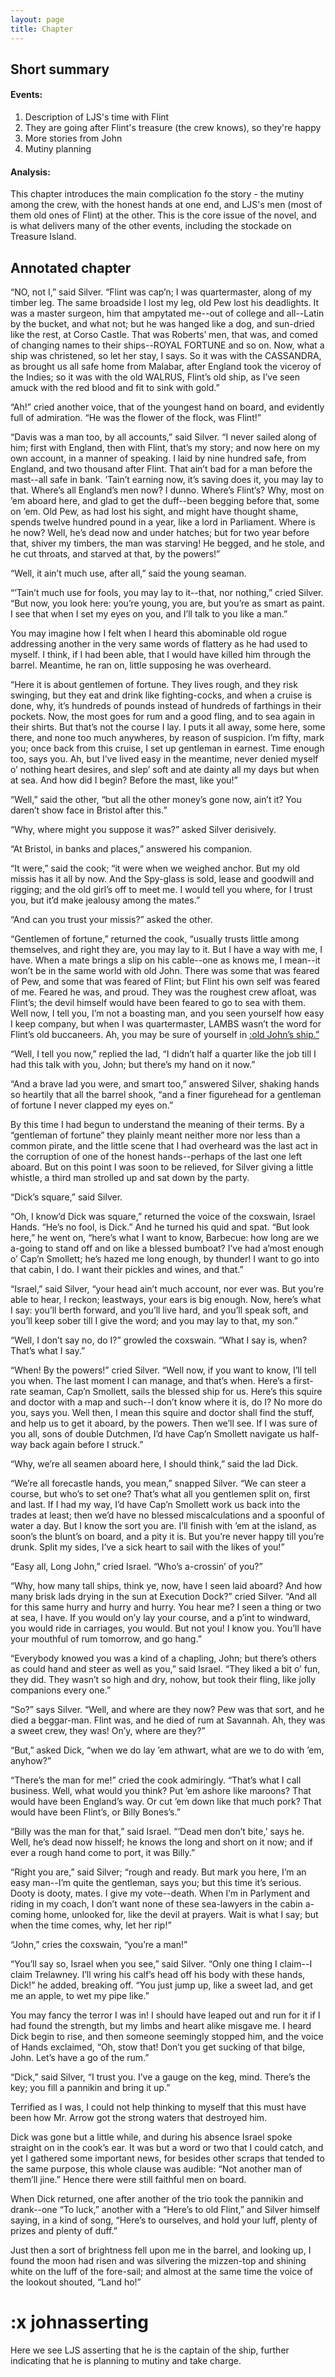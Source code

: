 ```yaml
---
layout: page
title: Chapter
---
```

## Short summary  
#### Events:  
1. Description of LJS's time with Flint
2. They are going after Flint's treasure (the crew knows), so they're happy
3. More stories from John
4. Mutiny planning

#### Analysis:  
This chapter introduces the main complication fo the story - the mutiny among the crew, with the honest hands at one end, and LJS's men (most of them old ones of Flint) at the other. This is the core issue of the novel, and is what delivers many of the other events, including the stockade on Treasure Island.

## Annotated chapter  
“NO, not I,” said Silver. “Flint was cap’n; I was quartermaster, along
of my timber leg. The same broadside I lost my leg, old Pew lost his
deadlights. It was a master surgeon, him that ampytated me--out of
college and all--Latin by the bucket, and what not; but he was hanged
like a dog, and sun-dried like the rest, at Corso Castle. That
was Roberts’ men, that was, and comed of changing names to their
ships--ROYAL FORTUNE and so on. Now, what a ship was christened, so let
her stay, I says. So it was with the CASSANDRA, as brought us all safe
home from Malabar, after England took the viceroy of the Indies; so it
was with the old WALRUS, Flint’s old ship, as I’ve seen amuck with the
red blood and fit to sink with gold.”

“Ah!” cried another voice, that of the youngest hand on board, and
evidently full of admiration. “He was the flower of the flock, was
Flint!”

“Davis was a man too, by all accounts,” said Silver. “I never sailed
along of him; first with England, then with Flint, that’s my story;
and now here on my own account, in a manner of speaking. I laid by nine
hundred safe, from England, and two thousand after Flint. That ain’t bad
for a man before the mast--all safe in bank. ’Tain’t earning now, it’s
saving does it, you may lay to that. Where’s all England’s men now? I
dunno. Where’s Flint’s? Why, most on ’em aboard here, and glad to get
the duff--been begging before that, some on ’em. Old Pew, as had lost
his sight, and might have thought shame, spends twelve hundred pound in
a year, like a lord in Parliament. Where is he now? Well, he’s dead now
and under hatches; but for two year before that, shiver my timbers,
the man was starving! He begged, and he stole, and he cut throats, and
starved at that, by the powers!”

“Well, it ain’t much use, after all,” said the young seaman.

“’Tain’t much use for fools, you may lay to it--that, nor nothing,”
 cried Silver. “But now, you look here: you’re young, you are, but you’re
as smart as paint. I see that when I set my eyes on you, and I’ll talk
to you like a man.”

You may imagine how I felt when I heard this abominable old rogue
addressing another in the very same words of flattery as he had used
to myself. I think, if I had been able, that I would have killed
him through the barrel. Meantime, he ran on, little supposing he was
overheard.

“Here it is about gentlemen of fortune. They lives rough, and they risk
swinging, but they eat and drink like fighting-cocks, and when a cruise
is done, why, it’s hundreds of pounds instead of hundreds of farthings
in their pockets. Now, the most goes for rum and a good fling, and to
sea again in their shirts. But that’s not the course I lay. I puts it
all away, some here, some there, and none too much anywheres, by reason
of suspicion. I’m fifty, mark you; once back from this cruise, I set up
gentleman in earnest. Time enough too, says you. Ah, but I’ve lived easy
in the meantime, never denied myself o’ nothing heart desires, and slep’
soft and ate dainty all my days but when at sea. And how did I begin?
Before the mast, like you!”

“Well,” said the other, “but all the other money’s gone now, ain’t it?
You daren’t show face in Bristol after this.”

“Why, where might you suppose it was?” asked Silver derisively.

“At Bristol, in banks and places,” answered his companion.

“It were,” said the cook; “it were when we weighed anchor. But my old
missis has it all by now. And the Spy-glass is sold, lease and goodwill
and rigging; and the old girl’s off to meet me. I would tell you where,
for I trust you, but it’d make jealousy among the mates.”

“And can you trust your missis?” asked the other.

“Gentlemen of fortune,” returned the cook, “usually trusts little among
themselves, and right they are, you may lay to it. But I have a way with
me, I have. When a mate brings a slip on his cable--one as knows me, I
mean--it won’t be in the same world with old John. There was some that
was feared of Pew, and some that was feared of Flint; but Flint his own
self was feared of me. Feared he was, and proud. They was the roughest
crew afloat, was Flint’s; the devil himself would have been feared to go
to sea with them. Well now, I tell you, I’m not a boasting man, and you
seen yourself how easy I keep company, but when I was quartermaster,
LAMBS wasn’t the word for Flint’s old buccaneers. Ah, you may be sure of
yourself in [:old John’s ship.”](#johnasserting)

“Well, I tell you now,” replied the lad, “I didn’t half a quarter like
the job till I had this talk with you, John; but there’s my hand on it
now.”

“And a brave lad you were, and smart too,” answered Silver, shaking
hands so heartily that all the barrel shook, “and a finer figurehead for
a gentleman of fortune I never clapped my eyes on.”

By this time I had begun to understand the meaning of their terms. By a
“gentleman of fortune” they plainly meant neither more nor less than a
common pirate, and the little scene that I had overheard was the last
act in the corruption of one of the honest hands--perhaps of the last
one left aboard. But on this point I was soon to be relieved, for Silver
giving a little whistle, a third man strolled up and sat down by the
party.

“Dick’s square,” said Silver.

“Oh, I know’d Dick was square,” returned the voice of the coxswain,
Israel Hands. “He’s no fool, is Dick.” And he turned his quid and spat.
“But look here,” he went on, “here’s what I want to know, Barbecue: how
long are we a-going to stand off and on like a blessed bumboat? I’ve had
a’most enough o’ Cap’n Smollett; he’s hazed me long enough, by thunder!
I want to go into that cabin, I do. I want their pickles and wines, and
that.”

“Israel,” said Silver, “your head ain’t much account, nor ever was. But
you’re able to hear, I reckon; leastways, your ears is big enough.
Now, here’s what I say: you’ll berth forward, and you’ll live hard, and
you’ll speak soft, and you’ll keep sober till I give the word; and you
may lay to that, my son.”

“Well, I don’t say no, do I?” growled the coxswain. “What I say is,
when? That’s what I say.”

“When! By the powers!” cried Silver. “Well now, if you want to know,
I’ll tell you when. The last moment I can manage, and that’s when.
Here’s a first-rate seaman, Cap’n Smollett, sails the blessed ship for
us. Here’s this squire and doctor with a map and such--I don’t know
where it is, do I? No more do you, says you. Well then, I mean this
squire and doctor shall find the stuff, and help us to get it aboard,
by the powers. Then we’ll see. If I was sure of you all, sons of double
Dutchmen, I’d have Cap’n Smollett navigate us half-way back again before
I struck.”

“Why, we’re all seamen aboard here, I should think,” said the lad Dick.

“We’re all forecastle hands, you mean,” snapped Silver. “We can steer
a course, but who’s to set one? That’s what all you gentlemen split on,
first and last. If I had my way, I’d have Cap’n Smollett work us back
into the trades at least; then we’d have no blessed miscalculations and
a spoonful of water a day. But I know the sort you are. I’ll finish with
’em at the island, as soon’s the blunt’s on board, and a pity it is. But
you’re never happy till you’re drunk. Split my sides, I’ve a sick heart
to sail with the likes of you!”

“Easy all, Long John,” cried Israel. “Who’s a-crossin’ of you?”

“Why, how many tall ships, think ye, now, have I seen laid aboard? And
how many brisk lads drying in the sun at Execution Dock?” cried Silver.
“And all for this same hurry and hurry and hurry. You hear me? I seen
a thing or two at sea, I have. If you would on’y lay your course, and a
p’int to windward, you would ride in carriages, you would. But not you!
I know you. You’ll have your mouthful of rum tomorrow, and go hang.”

“Everybody knowed you was a kind of a chapling, John; but there’s others
as could hand and steer as well as you,” said Israel. “They liked a bit
o’ fun, they did. They wasn’t so high and dry, nohow, but took their
fling, like jolly companions every one.”

“So?” says Silver. “Well, and where are they now? Pew was that sort,
and he died a beggar-man. Flint was, and he died of rum at Savannah. Ah,
they was a sweet crew, they was! On’y, where are they?”

“But,” asked Dick, “when we do lay ’em athwart, what are we to do with
’em, anyhow?”

“There’s the man for me!” cried the cook admiringly. “That’s what I call
business. Well, what would you think? Put ’em ashore like maroons? That
would have been England’s way. Or cut ’em down like that much pork? That
would have been Flint’s, or Billy Bones’s.”

“Billy was the man for that,” said Israel. “‘Dead men don’t bite,’ says
he. Well, he’s dead now hisself; he knows the long and short on it now;
and if ever a rough hand come to port, it was Billy.”

“Right you are,” said Silver; “rough and ready. But mark you here,
I’m an easy man--I’m quite the gentleman, says you; but this time it’s
serious. Dooty is dooty, mates. I give my vote--death. When I’m in
Parlyment and riding in my coach, I don’t want none of these sea-lawyers
in the cabin a-coming home, unlooked for, like the devil at prayers.
Wait is what I say; but when the time comes, why, let her rip!”

“John,” cries the coxswain, “you’re a man!”

“You’ll say so, Israel when you see,” said Silver. “Only one thing I
claim--I claim Trelawney. I’ll wring his calf’s head off his body with
these hands, Dick!” he added, breaking off. “You just jump up, like a
sweet lad, and get me an apple, to wet my pipe like.”

You may fancy the terror I was in! I should have leaped out and run for
it if I had found the strength, but my limbs and heart alike misgave me.
I heard Dick begin to rise, and then someone seemingly stopped him, and
the voice of Hands exclaimed, “Oh, stow that! Don’t you get sucking of
that bilge, John. Let’s have a go of the rum.”

“Dick,” said Silver, “I trust you. I’ve a gauge on the keg, mind.
There’s the key; you fill a pannikin and bring it up.”

Terrified as I was, I could not help thinking to myself that this must
have been how Mr. Arrow got the strong waters that destroyed him.

Dick was gone but a little while, and during his absence Israel spoke
straight on in the cook’s ear. It was but a word or two that I could
catch, and yet I gathered some important news, for besides other scraps
that tended to the same purpose, this whole clause was audible: “Not
another man of them’ll jine.” Hence there were still faithful men on
board.

When Dick returned, one after another of the trio took the pannikin and
drank--one “To luck,” another with a “Here’s to old Flint,” and Silver
himself saying, in a kind of song, “Here’s to ourselves, and hold your
luff, plenty of prizes and plenty of duff.”

Just then a sort of brightness fell upon me in the barrel, and looking
up, I found the moon had risen and was silvering the mizzen-top and
shining white on the luff of the fore-sail; and almost at the same time
the voice of the lookout shouted, “Land ho!”

# :x johnasserting
Here we see LJS asserting that he is the captain of the ship, further indicating that he is planning to mutiny and take charge.